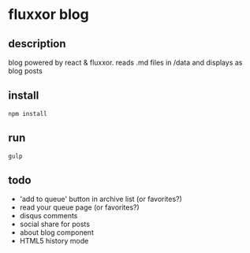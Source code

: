 # fluxxor blog

## description

blog powered by react & fluxxor. reads .md files in /data and displays as blog posts 

## install

```
npm install
```

## run

```
gulp
```

## todo

<!-- - save viewed posts to cache -->
- 'add to queue' button in archive list (or favorites?)
- read your queue page (or favorites?)
- disqus comments
- social share for posts
- about blog component
- HTML5 history mode